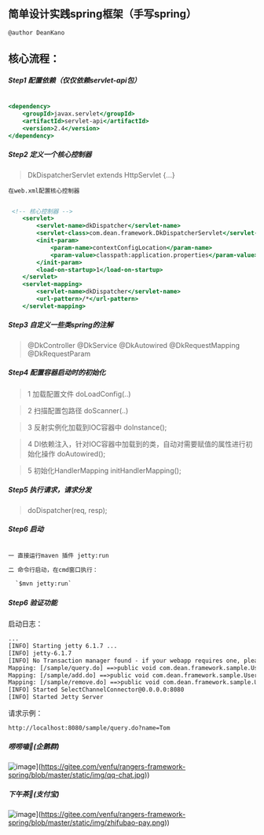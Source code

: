 ## 简单设计实践spring框架（手写spring）

`@author DeanKano`

## 核心流程：


##### Step1 配置依赖（仅仅依赖servlet-api包）

```asp

<dependency>
    <groupId>javax.servlet</groupId>
    <artifactId>servlet-api</artifactId>
    <version>2.4</version>
</dependency>

```

##### Step2 定义一个核心控制器

> DkDispatcherServlet extends HttpServlet {...}

`在web.xml配置核心控制器`

```asp

 <!-- 核心控制器 -->
    <servlet>
        <servlet-name>dkDispatcher</servlet-name>
        <servlet-class>com.dean.framework.DkDispatcherServlet</servlet-class>
        <init-param>
            <param-name>contextConfigLocation</param-name>
            <param-value>classpath:application.properties</param-value>
        </init-param>
        <load-on-startup>1</load-on-startup>
    </servlet>
    <servlet-mapping>
        <servlet-name>dkDispatcher</servlet-name>
        <url-pattern>/*</url-pattern>
    </servlet-mapping>


```


##### Step3 自定义一些类spring的注解

> @DkController
> @DkService
> @DkAutowired
> @DkRequestMapping
> @DkRequestParam

##### Step4 配置容器启动时的初始化

> 1 加载配置文件  doLoadConfig(..)

> 2 扫描配置包路径  doScanner(..)

> 3 反射实例化加载到IOC容器中 doInstance();

> 4 DI依赖注入，针对IOC容器中加载到的类，自动对需要赋值的属性进行初始化操作 doAutowired();

> 5 初始化HandlerMapping initHandlerMapping();

##### Step5 执行请求，请求分发
> doDispatcher(req, resp);

##### Step6 启动

```asp

一 直接运行maven 插件 jetty:run

二 命令行启动，在cmd窗口执行：

  `$mvn jetty:run`

```

##### Step6 验证功能

启动日志：

```asp
...
[INFO] Starting jetty 6.1.7 ...
[INFO] jetty-6.1.7
[INFO] No Transaction manager found - if your webapp requires one, please configure one.
Mapping: [/sample/query.do] ==>public void com.dean.framework.sample.UserAction.query(java.lang.String,javax.servlet.http.HttpServletRequest,javax.servlet.http.HttpServletResponse)
Mapping: [/sample/add.do] ==>public void com.dean.framework.sample.UserAction.addUser(java.lang.String,javax.servlet.http.HttpServletRequest,javax.servlet.http.HttpServletResponse)
Mapping: [/sample/remove.do] ==>public void com.dean.framework.sample.UserAction.removeUser(java.lang.String,javax.servlet.http.HttpServletRequest,javax.servlet.http.HttpServletResponse)
[INFO] Started SelectChannelConnector@0.0.0.0:8080
[INFO] Started Jetty Server

```

请求示例：

`http://localhost:8080/sample/query.do?name=Tom`


##### 唠唠嗑🐧(企鹅群)

![image]([https://gitee.com/venfu/rangers-framework-spring/blob/master/static/img/qq-chat.jpg)](https://gitee.com/venfu/rangers-framework-spring/blob/master/static/img/qq-chat.jpg))


##### 下午茶🍵(支付宝)

![image]([https://gitee.com/venfu/rangers-framework-spring/blob/master/static/img/zhifubao-pay.png)](https://gitee.com/venfu/rangers-framework-spring/blob/master/static/img/zhifubao-pay.png))